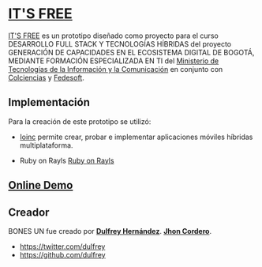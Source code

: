 # [IT'S FREE](https://dulfrey.github.io/grupo10PiensaDigital/)

[IT'S FREE](https://dulfrey.github.io/grupo10PiensaDigital/) es un prototipo diseñado como proyecto para el curso DESARROLLO FULL STACK Y TECNOLOGÍAS HÍBRIDAS del proyecto GENERACIÓN DE CAPACIDADES EN EL ECOSISTEMA DIGITAL DE BOGOTÁ, MEDIANTE FORMACIÓN ESPECIALIZADA EN TI del [Ministerio de Tecnologías de la Información y la Comunicación](https://www.mintic.gov.co/portal/604/w3-article-63361.html) en conjunto con [Colciencias](www.colciencias.gov.co ) y [Fedesoft](www.fedesoft.org).

## Implementación

Para la creación de este prototipo se utilizó:

* [Ioinc](https://ionicframework.com/) permite crear, probar e implementar aplicaciones móviles híbridas multiplataforma.

* Ruby on Rayls [Ruby on Rayls](https://rubyonrails.org/)
 

## [Online Demo](https://dulfrey.github.io/grupo10PiensaDigital/)

## Creador

BONES UN fue creado por 
**[Dulfrey Hernández](https://github.com/dulfrey)**.
**[Jhon Cordero](https://github.com/jhonjc16)**.


* https://twitter.com/dulfrey
* https://github.com/dulfrey